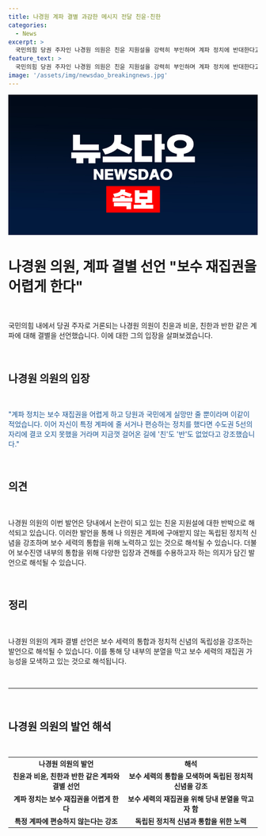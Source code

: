 ```yaml
---
title: 나경원 계파 결별 과감한 메시지 전달 친윤·친한
categories:
  - News
excerpt: >
  국민의힘 당권 주자인 나경원 의원은 친윤 지원설을 강력히 부인하며 계파 정치에 반대한다고 SNS에 밝히고 있습니다. 그는 계파 정치가 보수 재집권을 어렵게 하고 국민에게 실망을 안겨주는 것으로 지적하며, 자신이 특정 계파에 편승한 적이 없었다고 강조했습니다. 결별을 통해 당원들과 국민들에게 새로운 희망을 전하고자 하는 발언으로 주목받고 있습니다.
feature_text: >
  국민의힘 당권 주자인 나경원 의원은 친윤 지원설을 강력히 부인하며 계파 정치에 반대한다고 SNS에 밝히고 있습니다. 그는 계파 정치가 보수 재집권을 어렵게 하고 국민에게 실망을 안겨주는 것으로 지적하며, 자신이 특정 계파에 편승한 적이 없었다고 강조했습니다. 결별을 통해 당원들과 국민들에게 새로운 희망을 전하고자 하는 발언으로 주목받고 있습니다.
image: '/assets/img/newsdao_breakingnews.jpg'
---
```


<p><img src="/assets/img/newsdao_breakingnews.jpg" alt="implanttips 속보" /></p>

<h1 data-ke-size="size26">나경원 의원, 계파 결별 선언 "보수 재집권을 어렵게 한다"</h1>

<p data-ke-size="size16">&nbsp;</p>

<p>국민의힘 내에서 당권 주자로 거론되는 나경원 의원이 친윤과 비윤, 친한과 반한 같은 계파에 대해 결별을 선언했습니다. 이에 대한 그의 입장을 살펴보겠습니다.</p>

<p data-ke-size="size16">&nbsp;</p>

<h2 data-ke-size="size26">나경원 의원의 입장</h2>

<p data-ke-size="size16">&nbsp;</p>

<p data-ke-size="size16"><span style="color: #1a5490;">"계파 정치는 보수 재집권을 어렵게 하고 당원과 국민에게 실망만 줄 뿐이라며 이같이 적었습니다. 이어 자신이 특정 계파에 줄 서거나 편승하는 정치를 했다면 수도권 5선의 자리에 결코 오지 못했을 거라며 지금껏 걸어온 길에 '친'도 '반'도 없었다고 강조했습니다."</span></p>

<p data-ke-size="size16">&nbsp;</p>

<h2 data-ke-size="size26">의견</h2>

<p data-ke-size="size16">&nbsp;</p>

<p data-ke-size="size16">나경원 의원의 이번 발언은 당내에서 논란이 되고 있는 친윤 지원설에 대한 반박으로 해석되고 있습니다. 이러한 발언을 통해 나 의원은 계파에 구애받지 않는 독립된 정치적 신념을 강조하며 보수 세력의 통합을 위해 노력하고 있는 것으로 해석될 수 있습니다. 더불어 보수진영 내부의 통합을 위해 다양한 입장과 견해를 수용하고자 하는 의지가 담긴 발언으로 해석될 수 있습니다.</p>

<p data-ke-size="size16">&nbsp;</p>

<h2 data-ke-size="size26">정리</h2>

<p data-ke-size="size16">&nbsp;</p>

<p data-ke-size="size16">나경원 의원의 계파 결별 선언은 보수 세력의 통합과 정치적 신념의 독립성을 강조하는 발언으로 해석될 수 있습니다. 이를 통해 당 내부의 분열을 막고 보수 세력의 재집권 가능성을 모색하고 있는 것으로 해석됩니다. </p>

<p data-ke-size="size16">&nbsp;</p>

<hr>

<p data-ke-size="size16">&nbsp;</p>

<h2 data-ke-size="size26">나경원 의원의 발언 해석</h2>

<p data-ke-size="size16">&nbsp;</p>

<table>
<tbody>
<tr>
<td style="text-align: center; height: 17px;"><b>나경원 의원의 발언</b></td>
<td style="text-align: center; height: 17px;"><b>해석</b></td>
</tr>
<tr>
<td style="text-align: center; height: 17px;"><b>친윤과 비윤, 친한과 반한 같은 계파와 결별 선언</b></td>
<td style="text-align: center; height: 17px;"><b>보수 세력의 통합을 모색하며 독립된 정치적 신념을 강조</b></td>
</tr>
<tr>
<td style="text-align: center; height: 17px;"><b>계파 정치는 보수 재집권을 어렵게 한다</b></td>
<td style="text-align: center; height: 17px;"><b>보수 세력의 재집권을 위해 당내 분열을 막고자 함</b></td>
</tr>
<tr>
<td style="text-align: center; height: 17px;"><b>특정 계파에 편승하지 않는다는 강조</b></td>
<td style="text-align: center; height: 17px;"><b>독립된 정치적 신념과 통합을 위한 노력</b></td>
</tr>
</tbody>
</table>

<p data-ke-size="size16">&nbsp;</p>

